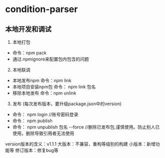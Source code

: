 # condition-parser

## 本地开发和调试

1. 本地打包
- 命令：npm pack
- 通过.npmignore来配置包内包含的问题

2. 本地联调
- 本地发布npm 命令：npm link 
- 本地项目安装npm包 命令： npm link 包名
- 移除本地发布 命令：npm unlink

3. 发布 (每次发布版本，要升级package.json中的version)
- 命令： npm login    //账号密码登录
- 命令： npm  publish
- 命令： npm unpublish  包名 --force //删除已发布包,谨慎使用。防止别人已使用，删除导致引用者无法使用
 
 version版本的含义：v1.1.1
 大版本：不兼容，重构等级别的构建
 小版本：新增功能等
 修订版本：修复bug等